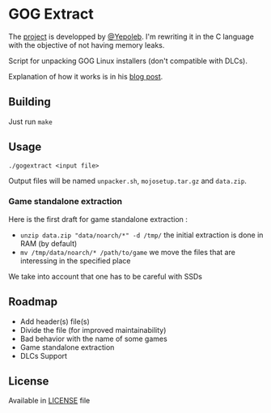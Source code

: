 # GOG Extract

The [project] is developped by [@Yepoleb]. I'm rewriting it in the C language with the objective of not having memory leaks.

Script for unpacking GOG Linux installers (don't compatible with DLCs).

Explanation of how it works is in his [blog post].

## Building

Just run `make`

## Usage

`./gogextract <input file>`

Output files will be named `unpacker.sh`, `mojosetup.tar.gz` and `data.zip`.

### Game standalone extraction
Here is the first draft for game standalone extraction :
* `unzip data.zip "data/noarch/*" -d /tmp/` the initial extraction is done in RAM (by default)
* `mv /tmp/data/noarch/* /path/to/game` we move the files that are interessing in the specified place

We take into account that one has to be careful with SSDs

## Roadmap
* Add header(s) file(s)
* Divide the file (for improved maintainability)
* Bad behavior with the name of some games
* Game standalone extraction
* DLCs Support

## License

Available in [LICENSE](LICENSE) file

[@Yepoleb]: https://github.com/Yepoleb
[project]: https://github.com/Yepoleb/gogextract 
[blog post]: https://yepoleb.github.io/blog/2016/10/09/how-the-gog-linux-installers-work/

